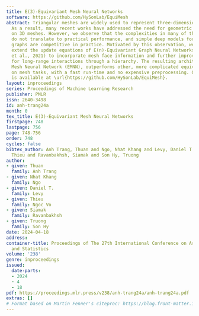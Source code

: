 ```yaml
---
title: E(3)-Equivariant Mesh Neural Networks
software: https://github.com/HySonLab/EquiMesh
abstract: Triangular meshes are widely used to represent three-dimensional objects.
  As a result, many recent works have addressed the need for geometric deep learning
  on 3D meshes. However, we observe that the complexities in many of these architectures
  do not translate to practical performance, and simple deep models for geometric
  graphs are competitive in practice. Motivated by this observation, we minimally
  extend the update equations of E(n)-Equivariant Graph Neural Networks (EGNNs) (Satorras
  et al., 2021) to incorporate mesh face information and further improve it to account
  for long-range interactions through a hierarchy. The resulting architecture, Equivariant
  Mesh Neural Network (EMNN), outperforms other, more complicated equivariant methods
  on mesh tasks, with a fast run-time and no expensive preprocessing. Our implementation
  is available at \url{https://github.com/HySonLab/EquiMesh}.
layout: inproceedings
series: Proceedings of Machine Learning Research
publisher: PMLR
issn: 2640-3498
id: anh-trang24a
month: 0
tex_title: E(3)-Equivariant Mesh Neural Networks
firstpage: 748
lastpage: 756
page: 748-756
order: 748
cycles: false
bibtex_author: Anh Trang, Thuan and Ngo, Nhat Khang and Levy, Daniel T. and Ngoc Vo,
  Thieu and Ravanbakhsh, Siamak and Son Hy, Truong
author:
- given: Thuan
  family: Anh Trang
- given: Nhat Khang
  family: Ngo
- given: Daniel T.
  family: Levy
- given: Thieu
  family: Ngoc Vo
- given: Siamak
  family: Ravanbakhsh
- given: Truong
  family: Son Hy
date: 2024-04-18
address:
container-title: Proceedings of The 27th International Conference on Artificial Intelligence
  and Statistics
volume: '238'
genre: inproceedings
issued:
  date-parts:
  - 2024
  - 4
  - 18
pdf: https://proceedings.mlr.press/v238/anh-trang24a/anh-trang24a.pdf
extras: []
# Format based on Martin Fenner's citeproc: https://blog.front-matter.io/posts/citeproc-yaml-for-bibliographies/
---
```

